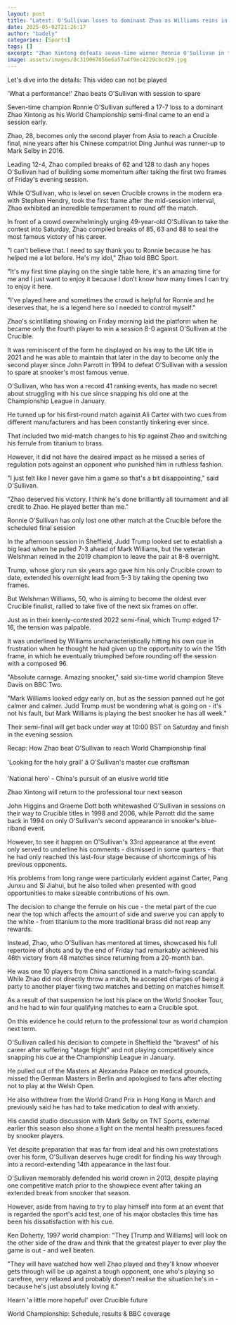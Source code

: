 ```yaml
---
layout: post
title: "Latest: O'Sullivan loses to dominant Zhao as Williams reins in Trump"
date: 2025-05-02T21:26:17
author: "badely"
categories: [Sports]
tags: []
excerpt: "Zhao Xintong defeats seven-time winner Ronnie O'Sullivan in their World Championship semi-final, while Mark Williams and Judd Trump are all square."
image: assets/images/8c319067056e6a57a4f9ec4229cbcd29.jpg
---
```


Let's dive into the details: This video can not be played

'What a performance!' Zhao beats O'Sullivan with session to spare

Seven-time champion Ronnie O'Sullivan suffered a 17-7 loss to a dominant Zhao Xintong as his World Championship semi-final came to an end a session early.

Zhao, 28, becomes only the second player from Asia to reach a Crucible final, nine years after his Chinese compatriot Ding Junhui was runner-up to Mark Selby in 2016.

Leading 12-4, Zhao compiled breaks of 62 and 128 to dash any hopes O'Sullivan had of building some momentum after taking the first two frames of Friday's evening session.

While O'Sullivan, who is level on seven Crucible crowns in the modern era with Stephen Hendry, took the first frame after the mid-session interval, Zhao exhibited an incredible temperament to round off the match. 

In front of a crowd overwhelmingly urging 49-year-old O'Sullivan to take the contest into Saturday, Zhao compiled breaks of 85, 63 and 88 to seal the most famous victory of his career.

"I can't believe that. I need to say thank you to Ronnie because he has helped me a lot before. He's my idol," Zhao told BBC Sport.

"It's my first time playing on the single table here, it's an amazing time for me and I just want to enjoy it because I don't know how many times I can try to enjoy it here.

"I've played here and sometimes the crowd is helpful for Ronnie and he deserves that, he is a legend here so I needed to control myself."

Zhao's scintillating showing on Friday morning laid the platform when he became only the fourth player to win a session 8-0 against O'Sullivan at the Crucible.

It was reminiscent of the form he displayed on his way to the UK title in 2021 and he was able to maintain that later in the day to become only the second player since John Parrott in 1994 to defeat O'Sullivan with a session to spare at snooker's most famous venue.

O'Sullivan, who has won a record 41 ranking events, has made no secret about struggling with his cue since snapping his old one at the Championship League in January.

He turned up for his first-round match against Ali Carter with two cues from different manufacturers and has been constantly tinkering ever since.

That included two mid-match changes to his tip against Zhao and switching his ferrule from titanium to brass.

However, it did not have the desired impact as he missed a series of regulation pots against an opponent who punished him in ruthless fashion.

"I just felt like I never gave him a game so that's a bit disappointing," said O'Sullivan.

"Zhao deserved his victory. I think he's done brilliantly all tournament and all credit to Zhao. He played better than me."

Ronnie O'Sullivan has only lost one other match at the Crucible before the scheduled final session

In the afternoon session in Sheffield, Judd Trump looked set to establish a big lead when he pulled 7-3 ahead of Mark Williams, but the veteran Welshman reined in the 2019 champion to leave the pair at 8-8 overnight.

Trump, whose glory run six years ago gave him his only Crucible crown to date, extended his overnight lead from 5-3 by taking the opening two frames.

But Welshman Williams, 50, who is aiming to become the oldest ever Crucible finalist, rallied to take five of the next six frames on offer.

Just as in their keenly-contested 2022 semi-final, which Trump edged 17-16, the tension was palpable.

It was underlined by Williams uncharacteristically hitting his own cue in frustration when he thought he had given up the opportunity to win the 15th frame, in which he eventually triumphed before rounding off the session with a composed 96.

"Absolute carnage. Amazing snooker," said six-time world champion Steve Davis on BBC Two.

"Mark Williams looked edgy early on, but as the session panned out he got calmer and calmer. Judd Trump must be wondering what is going on - it's not his fault, but Mark Williams is playing the best snooker he has all week."  

Their semi-final will get back under way at 10:00 BST on Saturday and finish in the evening session.

Recap: How Zhao beat O'Sullivan to reach World Championship final

'Looking for the holy grail' â O'Sullivan's master cue craftsman

'National hero' - China's pursuit of an elusive world title

Zhao Xintong will return to the professional tour next season

John Higgins and Graeme Dott both whitewashed O'Sullivan in sessions on their way to Crucible titles in 1998 and 2006, while Parrott did the same back in 1994 on only O'Sullivan's second appearance in snooker's blue-riband event.

However, to see it happen on O'Sullivan's 33rd appearance at the event only served to underline his comments - dismissed in some quarters - that he had only reached this last-four stage because of shortcomings of his previous opponents.

His problems from long range were particularly evident against Carter, Pang Junxu and Si Jiahui, but he also toiled when presented with good opportunities to make sizeable contributions of his own.

The decision to change the ferrule on his cue - the metal part of the cue near the top which affects the amount of side and swerve you can apply to the white - from titanium to the more traditional brass did not reap any rewards.

Instead, Zhao, who O'Sullivan has mentored at times, showcased his full repertoire of shots and by the end of Friday had remarkably achieved his 46th victory from 48 matches since returning from a 20-month ban.

He was one 10 players from China sanctioned in a match-fixing scandal. While Zhao did not directly throw a match, he accepted charges of being a party to another player fixing two matches and betting on matches himself.

As a result of that suspension he lost his place on the World Snooker Tour, and he had to win four qualifying matches to earn a Crucible spot. 

On this evidence he could return to the professional tour as world champion next term.

O'Sullivan called his decision to compete in Sheffield the "bravest" of his career after suffering "stage fright" and not playing competitively since snapping his cue at the Championship League in January.

He pulled out of the Masters at Alexandra Palace on medical grounds, missed the German Masters in Berlin and apologised to fans after electing not to play at the Welsh Open.

He also withdrew from the World Grand Prix in Hong Kong in March and previously said he has had to take medication to deal with anxiety.

His candid studio discussion with Mark Selby on TNT Sports, external earlier this season also shone a light on the mental health pressures faced by snooker players.

Yet despite preparation that was far from ideal and his own protestations over his form, O'Sullivan deserves huge credit for finding his way through into a record-extending 14th appearance in the last four.

O'Sullivan memorably defended his world crown in 2013, despite playing one competitive match prior to the showpiece event after taking an extended break from snooker that season.

However, aside from having to try to play himself into form at an event that is regarded the sport's acid test, one of his major obstacles this time has been his dissatisfaction with his cue.

Ken Doherty, 1997 world champion: "They [Trump and Williams] will look on the other side of the draw and think that the greatest player to ever play the game is out - and well beaten. 

"They will have watched how well Zhao played and they'll know whoever gets through will be up against a tough opponent, one who's playing so carefree, very relaxed and probably doesn't realise the situation he's in - because he's just absolutely loving it."

Hearn 'a little more hopeful' over Crucible future

World Championship: Schedule, results & BBC coverage

